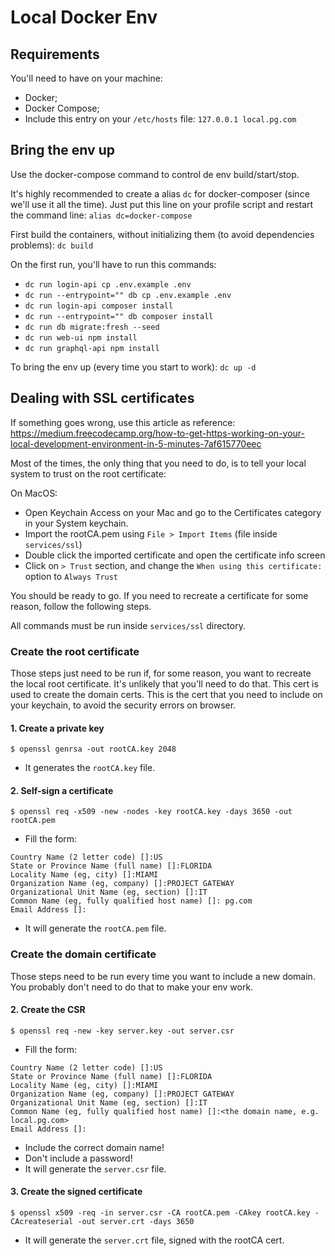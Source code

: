 # Local Docker Env

## Requirements

You'll need to have on your machine:
- Docker;
- Docker Compose;
- Include this entry on your `/etc/hosts` file: `127.0.0.1 local.pg.com`

## Bring the env up

Use the docker-compose command to control de env build/start/stop.

It's highly recommended to create a alias `dc` for docker-composer (since we'll use it all the time).
Just put this line on your profile script and restart the command line:
`alias dc=docker-compose`

First build the containers, without initializing them (to avoid dependencies problems):
`dc build`

On the first run, you'll have to run this commands:
- `dc run login-api cp .env.example .env`
- `dc run --entrypoint="" db cp .env.example .env`
- `dc run login-api composer install`
- `dc run --entrypoint="" db composer install`
- `dc run db migrate:fresh --seed`
- `dc run web-ui npm install`
- `dc run graphql-api npm install`


To bring the env up (every time you start to work):
`dc up -d`


## Dealing with SSL certificates

If something goes wrong, use this article as reference: 
https://medium.freecodecamp.org/how-to-get-https-working-on-your-local-development-environment-in-5-minutes-7af615770eec

Most of the times, the only thing that you need to do, is to tell your local system to trust on the root certificate:

On MacOS:
- Open Keychain Access on your Mac and go to the Certificates category in your System keychain. 
- Import the rootCA.pem using `File > Import Items` (file inside `services/ssl`)
- Double click the imported certificate and open the certificate info screen
- Click on `> Trust` section, and change the `When using this certificate:` option to `Always Trust`

You should be ready to go. If you need to recreate a certificate for some reason, follow the following steps.

All commands must be run inside `services/ssl` directory.

### Create the root certificate

Those steps just need to be run if, for some reason, you want to recreate the local root certificate. It's unlikely
that you'll need to do that.
This cert is used to create the domain certs.
This is the cert that you need to include on your keychain, to avoid the security errors on browser.

#### 1. Create a private key

`$ openssl genrsa -out rootCA.key 2048`
- It generates the `rootCA.key` file.

#### 2. Self-sign a certificate
`$ openssl req -x509 -new -nodes -key rootCA.key -days 3650 -out rootCA.pem`
- Fill the form:
```
Country Name (2 letter code) []:US
State or Province Name (full name) []:FLORIDA
Locality Name (eg, city) []:MIAMI
Organization Name (eg, company) []:PROJECT GATEWAY
Organizational Unit Name (eg, section) []:IT
Common Name (eg, fully qualified host name) []: pg.com
Email Address []:
```
- It will generate the `rootCA.pem` file.

### Create the domain certificate

Those steps need to be run every time you want to include a new domain.
You probably don't need to do that to make your env work.

#### 2. Create the CSR

`$ openssl req -new -key server.key -out server.csr`
- Fill the form:
```
Country Name (2 letter code) []:US
State or Province Name (full name) []:FLORIDA
Locality Name (eg, city) []:MIAMI
Organization Name (eg, company) []:PROJECT GATEWAY
Organizational Unit Name (eg, section) []:IT
Common Name (eg, fully qualified host name) []:<the domain name, e.g. local.pg.com>
Email Address []:
```
- Include the correct domain name!
- Don't include a password!
- It will generate the `server.csr` file.

#### 3. Create the signed certificate

`$ openssl x509 -req -in server.csr -CA rootCA.pem -CAkey rootCA.key -CAcreateserial -out server.crt -days 3650`
- It will generate the `server.crt` file, signed with the rootCA cert.


